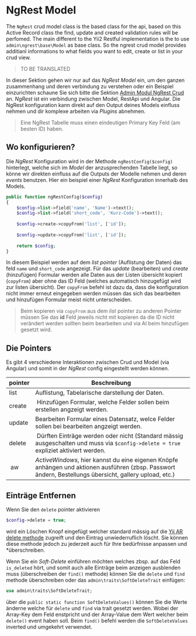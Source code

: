 NgRest Model
======

The `NgRest` crud model class is the based class for the api, based on this Active Record class the find, update and created validation rules will be perfomed. The main different to the Yii2 Restful implementation is the to use `admin\ngrest\base\Model` as base class. So the ngrest crud model provides additianl informations to what fields you want to edit, create or list in your crud view.


> TO BE TRANSLATED

In dieser Sektion gehen wir nur auf das *NgRest Model* ein, um den ganzen zusammenhang und deren verbindung zu verstehen oder ein Beispiel einzurichten schaune Sie sich bitte die Sektion [Admin Modul NgRest Crud](app-admin-module-ngrest.md) an. *NgRest* ist ein verbindung zwischen Model, RestApi und Angular. Die NgRest konfiguration kann direkt auf den Output deines Models einfluss nehmen und dir komplexe arbeiten via *Plugins* abnehmen.

> Eine NgRest Tabelle muss einen eindeutigen Primary Key Feld (am besten ID) haben.

Wo konfigurieren?
-----------------
Die *NgRest* Konfiguration wird in der Methode `ngRestConfig($config)` hinterlegt, welche sich im *Model* der anzusprechenden Tabelle liegt, so könne wir direkten einfluss auf die Outputs der Modelle nehmen und deren *events* benutzen. Hier ein beispiel einer *NgRest* Konfiguration innerhalb des Models.

```php
public function ngRestConfig($config)
{
    $config->list->field('name', 'Name')->text();
    $config->list->field('short_code', 'Kurz-Code')->text();
    
    $config->create->copyFrom('list', ['id']);
    
    $config->update->copyFrom('list', ['id']);
    
    return $config;
}
```

In diesem Beispiel werden auf dem *list pointer* (Auflistung der Daten) das feld `name` und `short_code` angezeigt. Für das *update* (bearbeiten) und *create* (hinzufügen) Formular werden alle Daten aus der Listen übersicht kopiert (`copyFrom`) aber ohne das ID Feld (welches automatisch hinzugefügt wird zur listen übersicht). Der `copyFrom` befehl ist dazu da, dass die konfiguration nicht immer erneut eingegeben werden müssen das sich das bearbeiten und hinzufügen Formular meist nicht unterscheiden.

> Beim kopieren via `copyFrom` aus dem *list* pointer zu anderen Pointer müssen Sie das **id** Feld jeweils nicht mit kopieren da die ID nicht verändert werden sollten beim bearbeiten und via AI beim hinzufügen gesetzt wird.

Die Pointers
------------
Es gibt 4 verschiedene Interaktionen zwischen Crud und Model (via Angular) und somit in der *NgRest* config eingestellt werden können.

| pointer   | Beschreibung
| ---       | ---
| list      | Auflistung, Tabelarische darstellung der Daten.
| create    | Hinzufügen Formular, welche Felder sollen beim erstellen angzeigt werden.
| update    | Bearbeiten Formular eines Datensatz, welce Felder sollen bei bearbeiten angzeigt werden.
| delete    | Dürften Einträge werden oder nicht (Standard mässig ausgeschalten und muss via `$config->delete = true` expliziet aktiviert werden.
| aw        | *ActiveWindows*, hier kannst du eine eigenen Knöpfe anhängen und aktionen ausführen (zbsp. Passwort ändern, Bestellungs übersicht, gallery upload, etc.)

Einträge Entfernen
------------------
Wenn Sie den `delete` pointer aktivieren

```php
$config->delete = true;
``` 

wird ein Löschen Knopf eingefügt welcher standard mässig auf die [Yii AR delete methode](http://www.yiiframework.com/doc-2.0/yii-db-activerecord.html#delete()-detail) zugreift und den Eintrag unwiederruflich löscht. Sie können diese methode jedoch zu jederzeit auch für Ihre bedürfnisse anpassen und *überschreiben.

Wenn Sie ein *Soft-Delete* einführen möchten welches zbsp. auf das Feld `is_deleted` hört, und somit auch alle Einträge beim anzeigen ausblenden muss (überschreiben der `find()` methode) können Sie die `delete` und `find` methode überschreiben oder das `admin\traits\SoftDeleteTrait` einfügen:

```php
use admin\traits\SoftDeleteTrait;
```

über die `public static function SoftDeleteValues()` können Sie die Werte änderne welche für `delete` und `find` via trait gesetzt werden. Wobei der Array-Key dem Feld enstpricht und der Array-Value dem Wert welcher beim `delete()` event haben soll. Beim `find()` befehl werden die `SoftDeleteValues` inverted und umgekehrt verwendet.